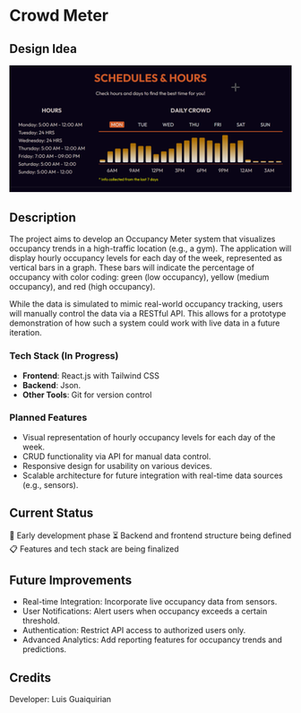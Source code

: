 # Crowd Meter

## Design Idea

![alt text](image.png)

## Description

The project aims to develop an Occupancy Meter system that visualizes occupancy trends in a high-traffic location (e.g., a gym). The application will display hourly occupancy levels for each day of the week, represented as vertical bars in a graph. These bars will indicate the percentage of occupancy with color coding: green (low occupancy), yellow (medium occupancy), and red (high occupancy).

While the data is simulated to mimic real-world occupancy tracking, users will manually control the data via a RESTful API. This allows for a prototype demonstration of how such a system could work with live data in a future iteration.

### Tech Stack (In Progress)

- **Frontend**: React.js with Tailwind CSS
- **Backend**: Json.
- **Other Tools**: Git for version control

### Planned Features

- Visual representation of hourly occupancy levels for each day of the week.
- CRUD functionality via API for manual data control.
- Responsive design for usability on various devices.
- Scalable architecture for future integration with real-time data sources (e.g., sensors).

## Current Status

🚧 Early development phase
⏳ Backend and frontend structure being defined
📋 Features and tech stack are being finalized

## Future Improvements

- Real-time Integration: Incorporate live occupancy data from sensors.
- User Notifications: Alert users when occupancy exceeds a certain threshold.
- Authentication: Restrict API access to authorized users only.
- Advanced Analytics: Add reporting features for occupancy trends and predictions.

## Credits

Developer: Luis Guaiquirian
